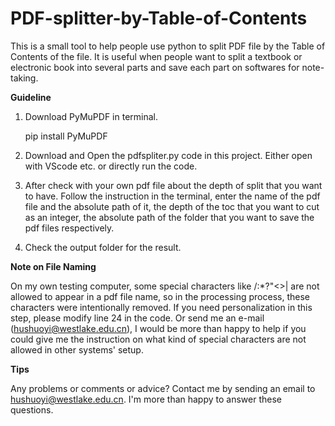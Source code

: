 # PDF-splitter-by-Table-of-Contents
This is a small tool to help people use python to split PDF file by the Table of Contents of the file. It is useful when people want to split a textbook or electronic book into several parts and save each part on softwares for note-taking.

<b>Guideline</b>
1. Download PyMuPDF in terminal.
    
    pip install PyMuPDF
2. Download and Open the pdfspliter.py code in this project. Either open with VScode etc. or directly run the code.
3. After check with your own pdf file about the depth of split that you want to have. Follow the instruction in the terminal, enter the name of the pdf file and the absolute path of it, the depth of the toc that you want to cut as an integer, the absolute path of the folder that you want to save the pdf files respectively.
4. Check the output folder for the result.

<b>Note on File Naming</b>

On my own testing computer, some special characters like \/:*?"<>| are not allowed to appear in a pdf file name, so in the processing process, these characters were intentionally removed.
If you need personalization in this step, please modify line 24 in the code. Or send me an e-mail (hushuoyi@westlake.edu.cn), I would be more than happy to help if you could give me the instruction on what kind of special characters are not allowed in other systems' setup.

<b>Tips</b>

Any problems or comments or advice? Contact me by sending an email to hushuoyi@westlake.edu.cn. I'm more than happy to answer these questions.